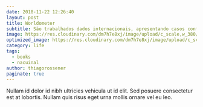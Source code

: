 ```yaml
---
date: 2018-11-22 12:26:40
layout: post
title: Worldometer
subtitle: São trabalhados dados internacionais, apresentando casos confirmados, mortes e recuperados, casos abertos, casos fechados, casos relatados e mortes por país ou território, além de atualizações de novos casos e mortes nos países.
image: https://res.cloudinary.com/dm7h7e8xj/image/upload/c_scale,w_380/v1559822138/theme9_v273a9.jpg
optimized_image: https://res.cloudinary.com/dm7h7e8xj/image/upload/c_scale,w_380/v1559822138/theme9_v273a9.jpg
category: life
tags:
  - books
  - nacuinal
author: thiagorossener
paginate: true
---
```

<!--page-->

Nullam id dolor id nibh ultricies vehicula ut id elit. Sed posuere consectetur est at lobortis. Nullam quis risus eget urna mollis ornare vel eu leo.










